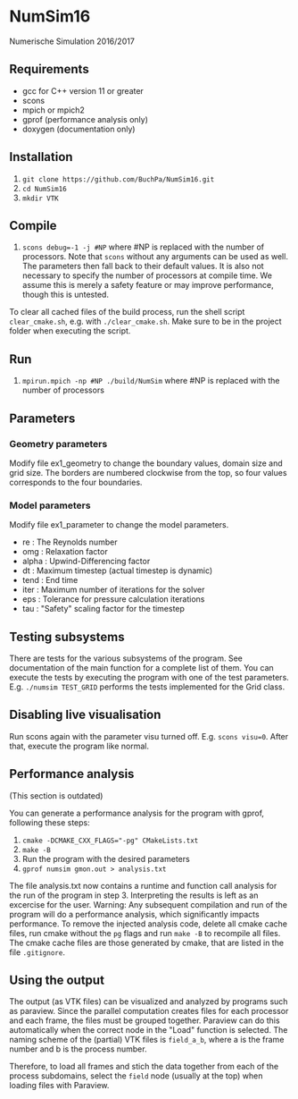 # NumSim16
Numerische Simulation 2016/2017

## Requirements
* gcc for C++ version 11 or greater
* scons
* mpich or mpich2
* gprof (performance analysis only)
* doxygen (documentation only)

## Installation
1. ```git clone https://github.com/BuchPa/NumSim16.git```
2. ```cd NumSim16```
3. ```mkdir VTK```

## Compile
1. ```scons debug=-1 -j #NP``` where #NP is replaced with the number of processors. Note that ```scons``` without any arguments can be used as well. The parameters then fall back to their default values. It is also not necessary to specify the number of processors at compile time. We assume this is merely a safety feature or may improve performance, though this is untested.

To clear all cached files of the build process, run the shell script ```clear_cmake.sh```, e.g. with ```./clear_cmake.sh```. Make sure to be in the project folder when executing the script.

## Run
1. ```mpirun.mpich -np #NP ./build/NumSim``` where #NP is replaced with the number of processors

## Parameters
### Geometry parameters
Modify file ex1_geometry to change the boundary values, domain size and grid size. The borders are numbered clockwise from the top, so four values corresponds to the four boundaries.

### Model parameters
Modify file ex1_parameter to change the model parameters.
* re : The Reynolds number
* omg : Relaxation factor
* alpha : Upwind-Differencing factor
* dt : Maximum timestep (actual timestep is dynamic)
* tend : End time
* iter : Maximum number of iterations for the solver
* eps : Tolerance for pressure calculation iterations
* tau : "Safety" scaling factor for the timestep

## Testing subsystems
There are tests for the various subsystems of the program. See documentation of the main function for a complete list of them. You can execute the tests by executing the program with one of the test parameters. E.g. ```./numsim TEST_GRID``` performs the tests implemented for the Grid class.

## Disabling live visualisation
Run scons again with the parameter visu turned off. E.g. ```scons visu=0```. After that, execute the program like normal.

## Performance analysis
(This section is outdated)

You can generate a performance analysis for the program with gprof, following these steps:

1. ```cmake -DCMAKE_CXX_FLAGS="-pg" CMakeLists.txt```
2. ```make -B```
3. Run the program with the desired parameters
4. ```gprof numsim gmon.out > analysis.txt```

The file analysis.txt now contains a runtime and function call analysis for the run of the program in step 3. Interpreting the results is left as an excercise for the user.
Warning: Any subsequent compilation and run of the program will do a performance analysis, which significantly impacts performance. To remove the injected analysis code, delete all cmake cache files, run cmake without the ```pg``` flags and run ```make -B``` to recompile all files. The cmake cache files are those generated by cmake, that are listed in the file ```.gitignore```.

## Using the output
The output (as VTK files) can be visualized and analyzed by programs such as paraview. Since the parallel computation creates files for each processor and each frame, the files must be grouped together. Paraview can do this automatically when the correct node in the "Load" function is selected. The naming scheme of the (partial) VTK files is ```field_a_b```, where a is the frame number and b is the process number.

Therefore, to load all frames and stich the data together from each of the process subdomains, select the ```field``` node (usually at the top) when loading files with Paraview.
